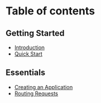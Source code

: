 # Table of contents

## Getting Started

* [Introduction](getting-started/introduction.md)
* [Quick Start](getting-started/quick-start.md)

## Essentials

* [Creating an Application](essentials/creating-an-application.md)
* [Routing Requests](essentials/routing-requests.md)
